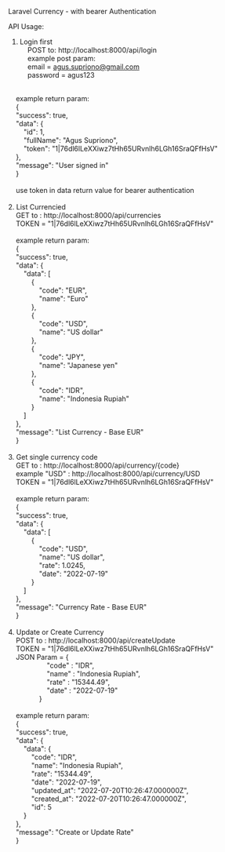 Laravel Currency - with bearer Authentication <br />

API Usage: <br />
1.  Login first <br />
&nbsp;&nbsp;&nbsp;&nbsp;POST to: http://localhost:8000/api/login<br />
&nbsp;&nbsp;&nbsp;&nbsp;example post param: <br />
&nbsp;&nbsp;&nbsp;&nbsp;email = agus.supriono@gmail.com<br />
&nbsp;&nbsp;&nbsp;&nbsp;password = agus123<br />
<br />
&nbsp;&nbsp;&nbsp;&nbsp;example return param: <br />
&nbsp;&nbsp;&nbsp;&nbsp;{<br />
&nbsp;&nbsp;&nbsp;&nbsp;"success": true,<br />
&nbsp;&nbsp;&nbsp;&nbsp;"data": {<br />
&nbsp;&nbsp;&nbsp;&nbsp;&nbsp;&nbsp;&nbsp;&nbsp;"id": 1,<br />
&nbsp;&nbsp;&nbsp;&nbsp;&nbsp;&nbsp;&nbsp;&nbsp;"fullName": "Agus Supriono",<br />
&nbsp;&nbsp;&nbsp;&nbsp;&nbsp;&nbsp;&nbsp;&nbsp;"token": "1|76dl6lLeXXiwz7tHh65URvnlh6LGh16SraQFfHsV"<br />
&nbsp;&nbsp;&nbsp;&nbsp;},<br />
&nbsp;&nbsp;&nbsp;&nbsp;"message": "User signed in"<br />
&nbsp;&nbsp;&nbsp;&nbsp;}<br />
 <br />
&nbsp;&nbsp;&nbsp;&nbsp;use token in data return value for bearer authentication<br />
<br />
2.  List Currencied<br />
&nbsp;&nbsp;&nbsp;&nbsp;GET to : http://localhost:8000/api/currencies<br />
&nbsp;&nbsp;&nbsp;&nbsp;TOKEN = "1|76dl6lLeXXiwz7tHh65URvnlh6LGh16SraQFfHsV"<br />
<br />
&nbsp;&nbsp;&nbsp;&nbsp;example return param:<br />
&nbsp;&nbsp;&nbsp;&nbsp;{<br />
&nbsp;&nbsp;&nbsp;&nbsp;"success": true,<br />
&nbsp;&nbsp;&nbsp;&nbsp;"data": {<br />
&nbsp;&nbsp;&nbsp;&nbsp;&nbsp;&nbsp;&nbsp;&nbsp;"data": [<br />
&nbsp;&nbsp;&nbsp;&nbsp;&nbsp;&nbsp;&nbsp;&nbsp;&nbsp;&nbsp;&nbsp;&nbsp;{<br />
&nbsp;&nbsp;&nbsp;&nbsp;&nbsp;&nbsp;&nbsp;&nbsp;&nbsp;&nbsp;&nbsp;&nbsp;&nbsp;&nbsp;&nbsp;&nbsp;"code": "EUR",<br />
&nbsp;&nbsp;&nbsp;&nbsp;&nbsp;&nbsp;&nbsp;&nbsp;&nbsp;&nbsp;&nbsp;&nbsp;&nbsp;&nbsp;&nbsp;&nbsp;"name": "Euro"<br />
&nbsp;&nbsp;&nbsp;&nbsp;&nbsp;&nbsp;&nbsp;&nbsp;&nbsp;&nbsp;&nbsp;&nbsp;},<br />
&nbsp;&nbsp;&nbsp;&nbsp;&nbsp;&nbsp;&nbsp;&nbsp;&nbsp;&nbsp;&nbsp;&nbsp;{<br />
&nbsp;&nbsp;&nbsp;&nbsp;&nbsp;&nbsp;&nbsp;&nbsp;&nbsp;&nbsp;&nbsp;&nbsp;&nbsp;&nbsp;&nbsp;&nbsp;"code": "USD",<br />
&nbsp;&nbsp;&nbsp;&nbsp;&nbsp;&nbsp;&nbsp;&nbsp;&nbsp;&nbsp;&nbsp;&nbsp;&nbsp;&nbsp;&nbsp;&nbsp;"name": "US dollar"<br />
&nbsp;&nbsp;&nbsp;&nbsp;&nbsp;&nbsp;&nbsp;&nbsp;&nbsp;&nbsp;&nbsp;&nbsp;},<br />
&nbsp;&nbsp;&nbsp;&nbsp;&nbsp;&nbsp;&nbsp;&nbsp;&nbsp;&nbsp;&nbsp;&nbsp;{<br />
&nbsp;&nbsp;&nbsp;&nbsp;&nbsp;&nbsp;&nbsp;&nbsp;&nbsp;&nbsp;&nbsp;&nbsp;&nbsp;&nbsp;&nbsp;&nbsp;"code": "JPY",<br />
&nbsp;&nbsp;&nbsp;&nbsp;&nbsp;&nbsp;&nbsp;&nbsp;&nbsp;&nbsp;&nbsp;&nbsp;&nbsp;&nbsp;&nbsp;&nbsp;"name": "Japanese yen"<br />
&nbsp;&nbsp;&nbsp;&nbsp;&nbsp;&nbsp;&nbsp;&nbsp;&nbsp;&nbsp;&nbsp;&nbsp;},<br />
&nbsp;&nbsp;&nbsp;&nbsp;&nbsp;&nbsp;&nbsp;&nbsp;&nbsp;&nbsp;&nbsp;&nbsp;{<br />
&nbsp;&nbsp;&nbsp;&nbsp;&nbsp;&nbsp;&nbsp;&nbsp;&nbsp;&nbsp;&nbsp;&nbsp;&nbsp;&nbsp;&nbsp;&nbsp;"code": "IDR",<br />
&nbsp;&nbsp;&nbsp;&nbsp;&nbsp;&nbsp;&nbsp;&nbsp;&nbsp;&nbsp;&nbsp;&nbsp;&nbsp;&nbsp;&nbsp;&nbsp;"name": "Indonesia Rupiah"<br />
&nbsp;&nbsp;&nbsp;&nbsp;&nbsp;&nbsp;&nbsp;&nbsp;&nbsp;&nbsp;&nbsp;&nbsp;}<br />
&nbsp;&nbsp;&nbsp;&nbsp;&nbsp;&nbsp;&nbsp;&nbsp;]<br />
&nbsp;&nbsp;&nbsp;&nbsp;},<br />
&nbsp;&nbsp;&nbsp;&nbsp;"message": "List Currency - Base EUR"<br />
&nbsp;&nbsp;&nbsp;&nbsp;}<br />
<br />
3.  Get single currency code<br />
&nbsp;&nbsp;&nbsp;&nbsp;GET to : http://localhost:8000/api/currency/{code}<br />
&nbsp;&nbsp;&nbsp;&nbsp;example "USD" : http://localhost:8000/api/currency/USD<br />
&nbsp;&nbsp;&nbsp;&nbsp;TOKEN = "1|76dl6lLeXXiwz7tHh65URvnlh6LGh16SraQFfHsV"<br />
<br />
&nbsp;&nbsp;&nbsp;&nbsp;example return param:<br />
&nbsp;&nbsp;&nbsp;&nbsp;{<br />
&nbsp;&nbsp;&nbsp;&nbsp;"success": true,<br />
&nbsp;&nbsp;&nbsp;&nbsp;"data": {<br />
&nbsp;&nbsp;&nbsp;&nbsp;&nbsp;&nbsp;&nbsp;&nbsp;"data": [<br />
&nbsp;&nbsp;&nbsp;&nbsp;&nbsp;&nbsp;&nbsp;&nbsp;&nbsp;&nbsp;&nbsp;&nbsp;{<br />
&nbsp;&nbsp;&nbsp;&nbsp;&nbsp;&nbsp;&nbsp;&nbsp;&nbsp;&nbsp;&nbsp;&nbsp;&nbsp;&nbsp;&nbsp;&nbsp;"code": "USD",<br />
&nbsp;&nbsp;&nbsp;&nbsp;&nbsp;&nbsp;&nbsp;&nbsp;&nbsp;&nbsp;&nbsp;&nbsp;&nbsp;&nbsp;&nbsp;&nbsp;"name": "US dollar",<br />
&nbsp;&nbsp;&nbsp;&nbsp;&nbsp;&nbsp;&nbsp;&nbsp;&nbsp;&nbsp;&nbsp;&nbsp;&nbsp;&nbsp;&nbsp;&nbsp;"rate": 1.0245,<br />
&nbsp;&nbsp;&nbsp;&nbsp;&nbsp;&nbsp;&nbsp;&nbsp;&nbsp;&nbsp;&nbsp;&nbsp;&nbsp;&nbsp;&nbsp;&nbsp;"date": "2022-07-19"<br />
&nbsp;&nbsp;&nbsp;&nbsp;&nbsp;&nbsp;&nbsp;&nbsp;&nbsp;&nbsp;&nbsp;&nbsp;}<br />
&nbsp;&nbsp;&nbsp;&nbsp;&nbsp;&nbsp;&nbsp;&nbsp;]<br />
&nbsp;&nbsp;&nbsp;&nbsp;},<br />
&nbsp;&nbsp;&nbsp;&nbsp;"message": "Currency Rate - Base EUR"<br />
&nbsp;&nbsp;&nbsp;&nbsp;}<br />
&nbsp;&nbsp;&nbsp;&nbsp;<br />
4.  Update or Create Currency<br />
&nbsp;&nbsp;&nbsp;&nbsp;POST to : http://localhost:8000/api/createUpdate<br />
&nbsp;&nbsp;&nbsp;&nbsp;TOKEN = "1|76dl6lLeXXiwz7tHh65URvnlh6LGh16SraQFfHsV"<br />
&nbsp;&nbsp;&nbsp;&nbsp;JSON Param = {<br />
&nbsp;&nbsp;&nbsp;&nbsp;&nbsp;&nbsp;&nbsp;&nbsp;&nbsp;&nbsp;&nbsp;&nbsp;&nbsp;&nbsp;&nbsp;&nbsp;&nbsp;&nbsp;&nbsp;&nbsp;"code" : "IDR",<br />
&nbsp;&nbsp;&nbsp;&nbsp;&nbsp;&nbsp;&nbsp;&nbsp;&nbsp;&nbsp;&nbsp;&nbsp;&nbsp;&nbsp;&nbsp;&nbsp;&nbsp;&nbsp;&nbsp;&nbsp;"name" : "Indonesia Rupiah",<br />
&nbsp;&nbsp;&nbsp;&nbsp;&nbsp;&nbsp;&nbsp;&nbsp;&nbsp;&nbsp;&nbsp;&nbsp;&nbsp;&nbsp;&nbsp;&nbsp;&nbsp;&nbsp;&nbsp;&nbsp;"rate" : "15344.49",<br />
&nbsp;&nbsp;&nbsp;&nbsp;&nbsp;&nbsp;&nbsp;&nbsp;&nbsp;&nbsp;&nbsp;&nbsp;&nbsp;&nbsp;&nbsp;&nbsp;&nbsp;&nbsp;&nbsp;&nbsp;"date" : "2022-07-19"<br />
&nbsp;&nbsp;&nbsp;&nbsp;&nbsp;&nbsp;&nbsp;&nbsp;&nbsp;&nbsp;&nbsp;&nbsp;&nbsp;&nbsp;&nbsp;&nbsp;}<br />
<br />
&nbsp;&nbsp;&nbsp;&nbsp;example return param:<br />
&nbsp;&nbsp;&nbsp;&nbsp;{<br />
&nbsp;&nbsp;&nbsp;&nbsp;"success": true,<br />
&nbsp;&nbsp;&nbsp;&nbsp;"data": {<br />
&nbsp;&nbsp;&nbsp;&nbsp;&nbsp;&nbsp;&nbsp;&nbsp;"data": {<br />
&nbsp;&nbsp;&nbsp;&nbsp;&nbsp;&nbsp;&nbsp;&nbsp;&nbsp;&nbsp;&nbsp;&nbsp;"code": "IDR",<br />
&nbsp;&nbsp;&nbsp;&nbsp;&nbsp;&nbsp;&nbsp;&nbsp;&nbsp;&nbsp;&nbsp;&nbsp;"name": "Indonesia Rupiah",<br />
&nbsp;&nbsp;&nbsp;&nbsp;&nbsp;&nbsp;&nbsp;&nbsp;&nbsp;&nbsp;&nbsp;&nbsp;"rate": "15344.49",<br />
&nbsp;&nbsp;&nbsp;&nbsp;&nbsp;&nbsp;&nbsp;&nbsp;&nbsp;&nbsp;&nbsp;&nbsp;"date": "2022-07-19",<br />
&nbsp;&nbsp;&nbsp;&nbsp;&nbsp;&nbsp;&nbsp;&nbsp;&nbsp;&nbsp;&nbsp;&nbsp;"updated_at": "2022-07-20T10:26:47.000000Z",<br />
&nbsp;&nbsp;&nbsp;&nbsp;&nbsp;&nbsp;&nbsp;&nbsp;&nbsp;&nbsp;&nbsp;&nbsp;"created_at": "2022-07-20T10:26:47.000000Z",<br />
&nbsp;&nbsp;&nbsp;&nbsp;&nbsp;&nbsp;&nbsp;&nbsp;&nbsp;&nbsp;&nbsp;&nbsp;"id": 5<br />
&nbsp;&nbsp;&nbsp;&nbsp;&nbsp;&nbsp;&nbsp;&nbsp;}<br />
&nbsp;&nbsp;&nbsp;&nbsp;},<br />
&nbsp;&nbsp;&nbsp;&nbsp;"message": "Create or Update Rate"<br />
&nbsp;&nbsp;&nbsp;&nbsp;}<br />
<br />